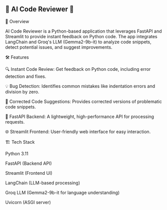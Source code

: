 ## 🤖 AI Code Reviewer 📝

🚀 Overview

AI Code Reviewer is a Python-based application that leverages FastAPI and Streamlit to provide instant feedback on Python code. The app integrates LangChain and Groq's LLM (Gemma2-9b-it) to analyze code snippets, detect potential issues, and suggest improvements.

🛠 Features

🔍 Instant Code Review: Get feedback on Python code, including error detection and fixes.

💡 Bug Detection: Identifies common mistakes like indentation errors and division by zero.

🎯 Corrected Code Suggestions: Provides corrected versions of problematic code snippets.

🚀 FastAPI Backend: A lightweight, high-performance API for processing requests.

🌐 Streamlit Frontend: User-friendly web interface for easy interaction.

🏗️ Tech Stack

Python 3.11

FastAPI (Backend API)

Streamlit (Frontend UI)

LangChain (LLM-based processing)

Groq LLM (Gemma2-9b-it for language understanding)

Uvicorn (ASGI server)

